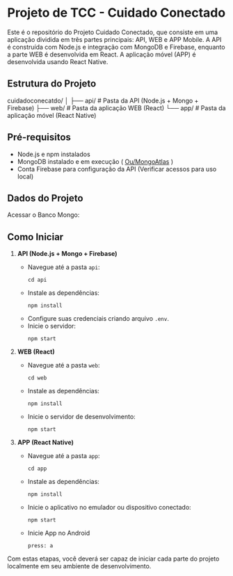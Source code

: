 # Projeto de TCC - Cuidado Conectado

Este é o repositório do Projeto Cuidado Conectado, que consiste em uma aplicação dividida em três partes principais:
API, WEB e APP Mobile. A
API é construída com Node.js e integração com MongoDB e Firebase, enquanto a parte WEB é desenvolvida em React. A
aplicação móvel (APP) é desenvolvida usando React Native.

## Estrutura do Projeto

cuidadoconecatdo/
│
├── api/ # Pasta da API (Node.js + Mongo + Firebase)
├── web/ # Pasta da aplicação WEB (React)
└── app/ # Pasta da aplicação móvel (React Native)

## Pré-requisitos

* Node.js e npm instalados
* MongoDB instalado e em execução ( [Ou/MongoAtlas](https://cloud.mongodb.com/) )
* Conta Firebase para configuração da API (Verificar acessos para uso local)

## Dados do Projeto

Acessar o Banco Mongo:

## Como Iniciar

1. **API (Node.js + Mongo + Firebase)**
    - Navegue até a pasta `api`:
      ```
      cd api
      ```
    - Instale as dependências:
      ```
      npm install
      ```
    - Configure suas credenciais criando arquivo `.env`.
    - Inicie o servidor:
      ```
      npm start
      ```

2. **WEB (React)**
    - Navegue até a pasta `web`:
      ```
      cd web
      ```
    - Instale as dependências:
      ```
      npm install
      ```
    - Inicie o servidor de desenvolvimento:
      ```
      npm start
      ```

3. **APP (React Native)**
    - Navegue até a pasta `app`:
      ```
      cd app
      ```
    - Instale as dependências:
      ```
      npm install
      ```
    - Inicie o aplicativo no emulador ou dispositivo conectado:
      ```
      npm start
      ```
    - Inicie App no Android
      ```
      press: a
      ```

Com estas etapas, você deverá ser capaz de iniciar cada parte do projeto localmente em seu ambiente de desenvolvimento.